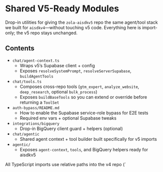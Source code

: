 # Shared V5-Ready Modules

Drop-in utilities for giving the `zola-aisdkv5` repo the same agent/tool stack we built for `aisdkv4`—without touching v5 code. Everything here is import-only; the v5 repo stays unchanged.

## Contents

- `chat/agent-context.ts`
  - Wraps v5’s Supabase client + config
  - Exposes `resolveSystemPrompt`, `resolveServerSupabase`, `buildAgentTools`
- `chat/tools.ts`
  - Composes cross-repo tools (`gtm_expert`, `analyze_website`, `deep_research`, optional `bulk_process`)
  - Exposes `buildBaseTools` so you can extend or override before returning a `ToolSet`
- `auth-bypass/README.md`
  - How to enable the Supabase service-role bypass for E2E tests
  - Required env vars + optional Supabase tweaks
- `integrations/bigquery`
  - Drop-in BigQuery client guard + helpers (optional)
- `chat/agentic`
  - Shared agent context + tool builder built specifically for v5 imports
- `agentic/`
  - Exposes `agent-context`, `tools`, and BigQuery helpers ready for aisdkv5

All TypeScript imports use relative paths into the v4 repo (`